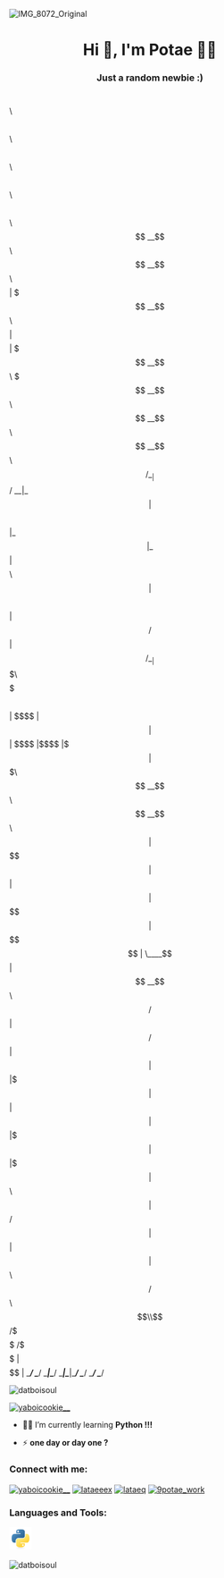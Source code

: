 ![IMG_8072_Original](https://github.com/DatboisouL/DatboisouL/assets/151647112/6d37b0ec-8d06-4b11-974f-5b3296f86bc3)

<h1 align="center">Hi 👋, I'm Potae 🥷🏿</h1>
<h3 align="center">Just a random newbie :)</h3>


 $$$$$$\   $$$$$$\    $$\   $$$$$$\    $$\     $$\   $$$$$$\   $$$$$$\   $$$$$$\   $$$$$$\  
$$  __$$\ $$  __$$\ $$$$ | $$$ __$$\ $$$$ |  $$$$ | $$$ __$$\ $$$ __$$\ $$  __$$\ $$  __$$\ 
$$ /  \__|$$ /  \__|\_$$ | $$$$\ $$ |\_$$ |  \_$$ | $$$$\ $$ |$$$$\ $$ |$$ /  $$ |$$ /  \__|
$$$$$$$\  $$$$$$$\    $$ | $$\$$\$$ |  $$ |    $$ | $$\$$\$$ |$$\$$\$$ |\$$$$$$$ |$$$$$$$\  
$$  __$$\ $$  __$$\   $$ | $$ \$$$$ |  $$ |    $$ | $$ \$$$$ |$$ \$$$$ | \____$$ |$$  __$$\ 
$$ /  $$ |$$ /  $$ |  $$ | $$ |\$$$ |  $$ |    $$ | $$ |\$$$ |$$ |\$$$ |$$\   $$ |$$ /  $$ |
 $$$$$$  | $$$$$$  |$$$$$$\\$$$$$$  /$$$$$$\ $$$$$$\\$$$$$$  /\$$$$$$  /\$$$$$$  | $$$$$$  |
 \______/  \______/ \______|\______/ \______|\______|\______/  \______/  \______/  \______/ 
                                                                                            
                                                                                            
                                                                                          

<p align="left"> <img src="https://komarev.com/ghpvc/?username=datboisoul&label=Profile%20views&color=0e75b6&style=flat" alt="datboisoul" /> </p>

<p align="left"> <a href="https://twitter.com/yaboicookie__" target="blank"><img src="https://img.shields.io/twitter/follow/yaboicookie__?logo=twitter&style=for-the-badge" alt="yaboicookie__" /></a> </p>

- 👨‍💻 I’m currently learning **Python !!!**

- ⚡ **one day or day one ?**

<h3 align="left">Connect with me:</h3>
<p align="left">
<a href="https://twitter.com/yaboicookie__" target="blank"><img align="center" src="https://raw.githubusercontent.com/rahuldkjain/github-profile-readme-generator/master/src/images/icons/Social/twitter.svg" alt="yaboicookie__" height="30" width="40" /></a>
<a href="https://fb.com/lataeeex" target="blank"><img align="center" src="https://raw.githubusercontent.com/rahuldkjain/github-profile-readme-generator/master/src/images/icons/Social/facebook.svg" alt="lataeeex" height="30" width="40" /></a>
<a href="https://instagram.com/lataeq" target="blank"><img align="center" src="https://raw.githubusercontent.com/rahuldkjain/github-profile-readme-generator/master/src/images/icons/Social/instagram.svg" alt="lataeq" height="30" width="40" /></a>
<a href="https://www.hackerrank.com/9potae_work" target="blank"><img align="center" src="https://raw.githubusercontent.com/rahuldkjain/github-profile-readme-generator/master/src/images/icons/Social/hackerrank.svg" alt="9potae_work" height="30" width="40" /></a>
</p>

<h3 align="left">Languages and Tools:</h3>
<p align="left"> <a href="https://www.python.org" target="_blank" rel="noreferrer"> <img src="https://raw.githubusercontent.com/devicons/devicon/master/icons/python/python-original.svg" alt="python" width="40" height="40"/> </a> </p>

<p><img align="center" src="https://github-readme-stats.vercel.app/api/top-langs?username=datboisoul&show_icons=true&locale=en&layout=compact" alt="datboisoul" /></p>

